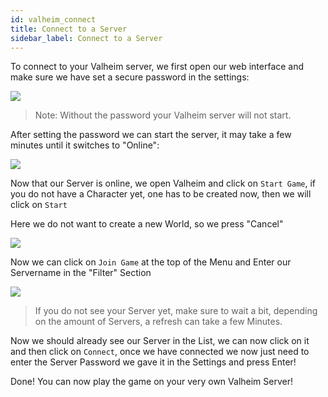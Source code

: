 ```yaml
---
id: valheim_connect
title: Connect to a Server
sidebar_label: Connect to a Server
---
```


To connect to your Valheim server, we first open our web interface and make sure we have set a secure password in the settings:

![](https://screensaver01.zap-hosting.com/index.php/s/Lf58LHFQX72tK49/preview)

> Note: Without the password your Valheim server will not start.

After setting the password we can start the server, it may take a few minutes until it switches to "Online":

![](https://screensaver01.zap-hosting.com/index.php/s/D83iNmMQHtJmgTp/preview)

Now that our Server is online, we open Valheim and click on `Start Game`, if you do not have a Character yet, one has to be created now, then we will click on `Start`


Here we do not want to create a new World, so we press "Cancel"

![](https://screensaver01.zap-hosting.com/index.php/s/8LetLjTjmgyBf2a/preview)

Now we can click on `Join Game` at the top of the Menu and Enter our Servername in the "Filter" Section

![](https://screensaver01.zap-hosting.com/index.php/s/YJg8Mj35RbXwtJH/preview)

> If you do not see your Server yet, make sure to wait a bit, depending on the amount of Servers, a refresh can take a few Minutes.

Now we should already see our Server in the List, we can now click on it and then click on `Connect`, once we have connected we now just need to enter the Server Password we gave it in the Settings and press Enter!

Done! You can now play the game on your very own Valheim Server!

